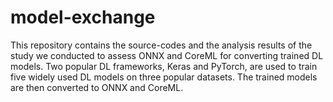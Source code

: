 # model-exchange
This repository contains the source-codes and the analysis results of the study we conducted to assess ONNX and CoreML for converting trained DL models. Two popular DL frameworks, Keras and PyTorch, are used to train five widely used DL models on three popular datasets. The trained models are then converted to ONNX and CoreML.
